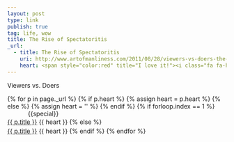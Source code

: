 ```yaml
---
layout: post
type: link
publish: true
tag: life, wow
title: The Rise of Spectatoritis
_url:
  - title: The Rise of Spectatoritis
    uri: http://www.artofmanliness.com/2011/08/28/viewers-vs-doers-the-rise-of-spectatoritis/
    heart: <span style="color:red" title="I love it!"><i class="fa fa-heart" aria-hidden="true"></i></span>
---
```

Viewers vs. Doers

{% for p in page._url %}
{% if p.heart %}
{% assign heart = p.heart %}
{% else %}
{% assign heart = '' %}
{% endif %}
{% if forloop.index == 1 %}
<span class="date" title="{{specialtitle}}" style="color:#{{specialcolor}}">&nbsp;&nbsp;&nbsp;&nbsp;&nbsp;&nbsp;&nbsp;&nbsp;&nbsp;&nbsp;&nbsp;</span> {{special}}<br/> <a href="{{ p.uri }}" target="_blank" style="line-height:1.5">{{ p.title }}</a> <i class="fa {{ p.type }}" aria-hidden="true"></i> {{ heart }}
{% else %}
<span class="date">&nbsp;&nbsp;&nbsp;&nbsp;&nbsp;&nbsp;&nbsp;&nbsp;&nbsp;&nbsp;&nbsp;</span> <br/> <a href="{{ p.uri }}" target="_blank" style="line-height:1.5">{{ p.title }}</a> <i class="fa {{ p.type }}" aria-hidden="true"></i> {{ heart }}
{% endif %}
{% endfor %}
